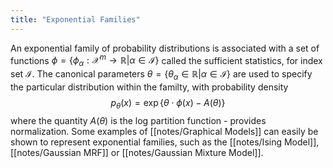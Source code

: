 ```yaml
---
title: "Exponential Families"
---
```

An exponential family of probability distributions is associated with a set of functions $\phi=\{\phi_\alpha:\mathcal{X}^m\rightarrow\mathbb{R}|\alpha\in\mathcal{I}\}$ called the sufficient statistics, for index set $\mathcal{I}$. The canonical parameters $\theta=\{\theta_\alpha\in\mathbb{R}|\alpha\in\mathcal{I}\}$ are used to specify the particular distribution within the familty, with probability density
$$p_\theta(x) = \exp\{\theta\cdot\phi(x) - A(\theta)\}$$
where the quantity $A(\theta)$ is the log partition function - provides normalization. Some examples of [[notes/Graphical Models]] can easily be shown to represent exponential families, such as the [[notes/Ising Model]], [[notes/Gaussian MRF]] or [[notes/Gaussian Mixture Model]].